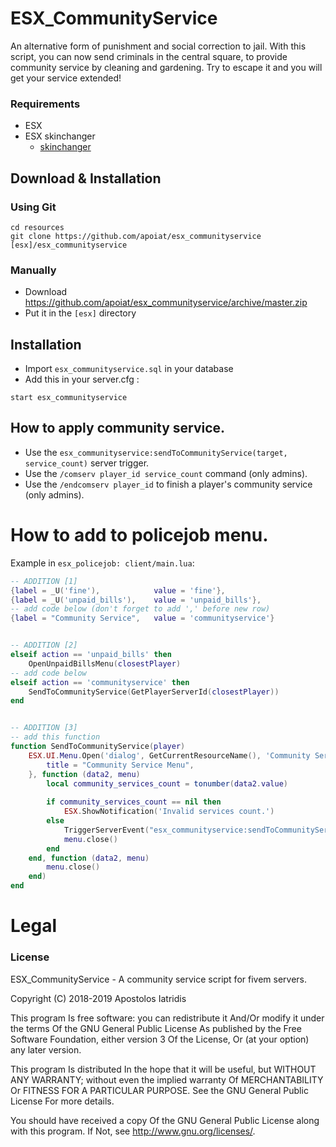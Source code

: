 # ESX_CommunityService

An alternative form of punishment and social correction to jail. With this script, you can now send criminals in the central square, to provide community service by cleaning and gardening. Try to escape it and you will get your service extended!


### Requirements
* ESX
* ESX skinchanger
  * [skinchanger](https://github.com/ESX-Org/skinchanger)

## Download & Installation

### Using Git
```
cd resources
git clone https://github.com/apoiat/esx_communityservice [esx]/esx_communityservice
```

### Manually
- Download https://github.com/apoiat/esx_communityservice/archive/master.zip
- Put it in the `[esx]` directory


## Installation
- Import `esx_communityservice.sql` in your database
- Add this in your server.cfg :

```
start esx_communityservice
```
## How to apply community service.

- Use the `esx_communityservice:sendToCommunityService(target, service_count)` server trigger.
- Use the `/comserv player_id service_count` command (only admins).
- Use the `/endcomserv player_id` to finish a player's community service (only admins).



# How to add to policejob menu.

Example in `esx_policejob: client/main.lua`:

```lua
-- ADDITION [1]
{label = _U('fine'),			value = 'fine'},
{label = _U('unpaid_bills'),	value = 'unpaid_bills'},
-- add code below (don't forget to add ',' before new row)
{label = "Community Service",	value = 'communityservice'}


-- ADDITION [2]
elseif action == 'unpaid_bills' then
	OpenUnpaidBillsMenu(closestPlayer)
-- add code below
elseif action == 'communityservice' then
	SendToCommunityService(GetPlayerServerId(closestPlayer))
end


-- ADDITION [3]
-- add this function
function SendToCommunityService(player)
	ESX.UI.Menu.Open('dialog', GetCurrentResourceName(), 'Community Service Menu', {
		title = "Community Service Menu",
	}, function (data2, menu)
		local community_services_count = tonumber(data2.value)
		
		if community_services_count == nil then
			ESX.ShowNotification('Invalid services count.')
		else
			TriggerServerEvent("esx_communityservice:sendToCommunityService", player, community_services_count)
			menu.close()
		end
	end, function (data2, menu)
		menu.close()
	end)
end
```


# Legal
### License
ESX_CommunityService - A community service script for fivem servers.

Copyright (C) 2018-2019 Apostolos Iatridis

This program Is free software: you can redistribute it And/Or modify it under the terms Of the GNU General Public License As published by the Free Software Foundation, either version 3 Of the License, Or (at your option) any later version.

This program Is distributed In the hope that it will be useful, but WITHOUT ANY WARRANTY; without even the implied warranty Of MERCHANTABILITY Or FITNESS FOR A PARTICULAR PURPOSE. See the GNU General Public License For more details.

You should have received a copy Of the GNU General Public License along with this program. If Not, see http://www.gnu.org/licenses/.
